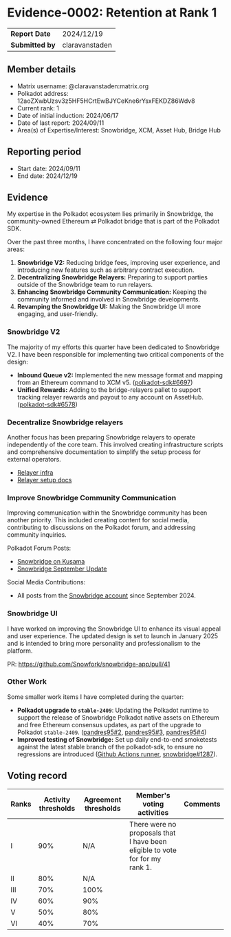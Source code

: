 # Evidence-0002: Retention at Rank 1

|                 |                |
| --------------- |----------------|
| **Report Date** | 2024/12/19     |
| **Submitted by**| claravanstaden |


## **Member details**

* Matrix username: @claravanstaden:matrix.org
* Polkadot address: 12aoZXwbUzsv3z5HF5HCrtEwBJYCeKne6rYsxFEKDZ86Wdv8
* Current rank: 1
* Date of initial induction: 2024/06/17
* Date of last report: 2024/09/11
* Area(s) of Expertise/Interest: Snowbridge, XCM, Asset Hub, Bridge Hub

## **Reporting period**

* Start date: 2024/09/11
* End date: 2024/12/19

## **Evidence**

My expertise in the Polkadot ecosystem lies primarily in Snowbridge, the community-owned Ethereum ⇄ Polkadot bridge that is part of the Polkadot SDK.

Over the past three months, I have concentrated on the following four major areas:

1. **Snowbridge V2:** Reducing bridge fees, improving user experience, and introducing new features such as arbitrary contract execution.
2. **Decentralizing Snowbridge Relayers:** Preparing to support parties outside of the Snowbridge team to run relayers.
3. **Enhancing Snowbridge Community Communication:** Keeping the community informed and involved in Snowbridge developments.
4. **Revamping the Snowbridge UI:** Making the Snowbridge UI more engaging, and user-friendly.

### Snowbridge V2

The majority of my efforts this quarter have been dedicated to Snowbridge V2. I have been responsible for implementing two critical components of the design:

- **Inbound Queue v2:** Implemented the new message format and mapping from an Ethereum command to XCM v5. ([polkadot-sdk#6697](https://github.com/paritytech/polkadot-sdk/pull/6697))
- **Unified Rewards:** Adding to the bridge-relayers pallet to support tracking relayer rewards and payout to any account on AssetHub. ([polkadot-sdk#6578](https://github.com/paritytech/polkadot-sdk/pull/6578))

### Decentralize Snowbridge relayers

Another focus has been preparing Snowbridge relayers to operate independently of the core team. This involved creating infrastructure scripts and comprehensive documentation to simplify the setup process for external operators.

- [Relayer infra](https://github.com/Snowfork/snowbrige-relayers-infra)
- [Relayer setup docs](https://docs.snowbridge.network/operations/run-relayers)

### Improve Snowbridge Community Communication

Improving communication within the Snowbridge community has been another priority. This included creating content for social media, contributing to discussions on the Polkadot forum, and addressing community inquiries.

Polkadot Forum Posts:

- [Snowbridge on Kusama](https://forum.polkadot.network/t/snowbridge-on-kusama/11079)
- [Snowbridge September Update](https://forum.polkadot.network/t/snowbridge-september-update/10389/1)

Social Media Contributions:

- All posts from the [Snowbridge account](https://x.com/_snowbridge) since September 2024.

### Snowbridge UI

I have worked on improving the Snowbridge UI to enhance its visual appeal and user experience. The updated design is set to launch in January 2025 and is intended to bring more personality and professionalism to the platform.

PR: https://github.com/Snowfork/snowbridge-app/pull/41

### Other Work

Some smaller work items I have completed during the quarter:

- **Polkadot upgrade to `stable-2409`**: Updating the Polkadot runtime to support the release of Snowbridge Polkadot native assets on Ethereum and free Ethereum consensus updates, as part of the upgrade to Polkadot `stable-2409`. ([pandres95#2](https://github.com/pandres95/runtimes/pull/2), [pandres95#3](https://github.com/pandres95/runtimes/pull/3), [pandres95#4](https://github.com/pandres95/runtimes/pull/4))
- **Improved testing of Snowbridge:** Set up daily end-to-end smoketests against the latest stable branch of the polkadot-sdk, to ensure no regressions are introduced ([Github Actions runner](https://github.com/Snowfork/snowbridge/actions/runs/12388724871), [snowbridge#1287](https://github.com/Snowfork/snowbridge/pull/1287)).

## **Voting record**

| Ranks | Activity thresholds | Agreement thresholds | Member's voting activities | Comments |
| ----- | ----- | ----- | ----- | ----- |
| I | 90% | N/A | There were no proposals that I have been eligible to vote for for my rank 1\. |  |
| II | 80% | N/A |  |  |
| III | 70% | 100% |  |  |
| IV | 60% | 90% |  |  |
| V | 50% | 80% |  |  |
| VI | 40% | 70% |  |  |



